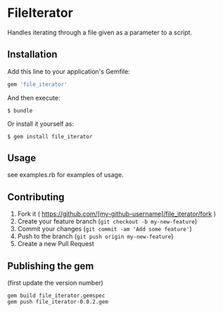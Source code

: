 # FileIterator

Handles iterating through a file given as a parameter to a script.

## Installation

Add this line to your application's Gemfile:

```ruby
gem 'file_iterator'
```

And then execute:

    $ bundle

Or install it yourself as:

    $ gem install file_iterator

## Usage

see examples.rb for examples of usage.

## Contributing

1. Fork it ( https://github.com/[my-github-username]/file_iterator/fork )
2. Create your feature branch (`git checkout -b my-new-feature`)
3. Commit your changes (`git commit -am 'Add some feature'`)
4. Push to the branch (`git push origin my-new-feature`)
5. Create a new Pull Request

## Publishing the gem

(first update the version number)

    gem build file_iterator.gemspec
    gem push file_iterator-0.0.2.gem